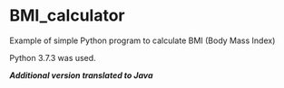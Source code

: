# BMI_calculator
Example of simple Python program to calculate BMI (Body Mass Index)

Python 3.7.3 was used.

***Additional version translated to Java***

